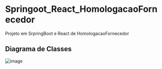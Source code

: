 # Springoot_React_HomologacaoFornecedor
Projeto em SrpringBoot e React de  HomologacaoFornecedor

## Diagrama de Classes
![image](https://github.com/BCSERAFIM/Springoot_React_HomologacaoFornecedor/assets/64166873/9dc28fb4-2ba9-49d1-8215-fb5adccbe9ac)
